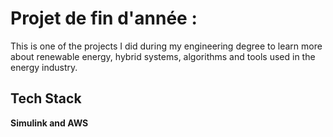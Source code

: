 # Projet de fin d'année :

This is one of the projects I did during my engineering degree to learn more about renewable energy, hybrid systems, algorithms and tools used in the energy industry.

## Tech Stack

**Simulink and AWS**
